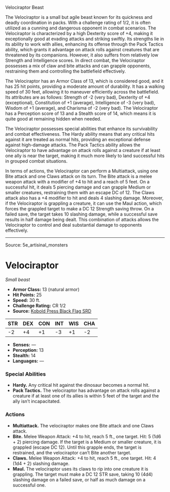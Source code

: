 <MonsterName/>Velociraptor</MonsterName>
<CreatureType/>Beast</CreatureType>

<summary>The Velociraptor is a small but agile beast known for its quickness and deadly coordination in packs. With a challenge rating of 1/2, it is often utilized as a cunning and dangerous opponent in combat scenarios. The Velociraptor is characterized by a high Dexterity score of +4, making it exceptionally good at evading attacks and striking swiftly. Its strengths lie in its ability to work with allies, enhancing its offense through the Pack Tactics ability, which grants it advantage on attack rolls against creatures that are threatened by its companions. However, it also suffers from relatively low Strength and Intelligence scores. In direct combat, the Velociraptor possesses a mix of claw and bite attacks and can grapple opponents, restraining them and controlling the battlefield effectively.</summary>

<detail>

The Velociraptor has an Armor Class of 13, which is considered good, and it has 25 hit points, providing a moderate amount of durability. It has a walking speed of 30 feet, allowing it to maneuver efficiently across the battlefield. Its attributes are as follows: Strength of -2 (very bad), Dexterity of +4 (exceptional), Constitution of +1 (average), Intelligence of -3 (very bad), Wisdom of +1 (average), and Charisma of -2 (very bad). The Velociraptor has a Perception score of 13 and a Stealth score of 14, which means it is quite good at remaining hidden when needed.

The Velociraptor possesses special abilities that enhance its survivability and combat effectiveness. The Hardy ability means that any critical hits against it are treated as normal hits, providing an exceptional defense against high-damage attacks. The Pack Tactics ability allows the Velociraptor to have advantage on attack rolls against a creature if at least one ally is near the target, making it much more likely to land successful hits in grouped combat situations.

In terms of actions, the Velociraptor can perform a Multiattack, using one Bite attack and one Claws attack on its turn. The Bite attack is a melee weapon attack with a modifier of +4 to hit and a reach of 5 feet. On a successful hit, it deals 5 piercing damage and can grapple Medium or smaller creatures, restraining them with an escape DC of 12. The Claws attack also has a +4 modifier to hit and deals 4 slashing damage. Moreover, if the Velociraptor is grappling a creature, it can use the Maul action, which forces the grappled target to make a DC 12 Strength saving throw. On a failed save, the target takes 10 slashing damage, while a successful save results in half damage being dealt. This combination of attacks allows the Velociraptor to control and deal substantial damage to opponents effectively.</detail>



---

Source: 5e_artisinal_monsters

# Velociraptor

*Small beast*

- **Armor Class:** 13 (natural armor)
- **Hit Points:** 25
- **Speed:** 30 ft.
- **Challenge Rating:** CR 1/2
- **Source:** [Kobold Press Black Flag SRD](https://koboldpress.com/black-flag-roleplaying/)

| STR | DEX | CON | INT | WIS | CHA |
| --- | --- | --- | --- | --- | --- |
| -2 | +4 | +1 | -3 | +1 | -2 |

- **Senses:** —
- **Perception:** 13
- **Stealth:** 14
- **Languages:** —

### Special Abilities

- **Hardy.** Any critical hit against the dinosaur becomes a normal hit.
- **Pack Tactics.** The velociraptor has advantage on attack rolls against a creature if at least one of its allies is within 5 feet of the target and the ally isn’t incapacitated.

### Actions

- **Multiattack.** The velociraptor makes one Bite attack and one Claws attack.
- **Bite.** Melee Weapon Attack: +4 to hit, reach 5 ft., one target. Hit: 5 (1d6 + 2) piercing damage. If the target is a Medium or smaller creature, it is grappled (escape DC 12). Until this grapple ends, the target is restrained, and the velociraptor can’t Bite another target.
- **Claws.** Melee Weapon Attack: +4 to hit, reach 5 ft., one target. Hit: 4 (1d4 + 2) slashing damage.
- **Maul.** The velociraptor uses its claws to rip into one creature it is grappling. The target must make a DC 12 STR save, taking 10 (4d4) slashing damage on a failed save, or half as much damage on a successful one.



